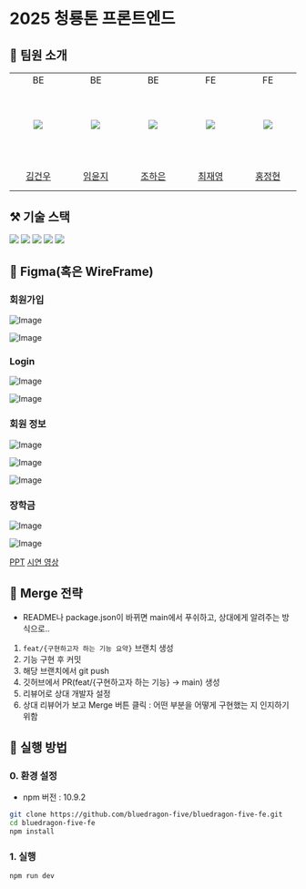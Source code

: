 # 2025 청룡톤 프론트엔드
## 👫 팀원 소개
<markdown-accessiblity-table data-catalyst=""><table>
  <tbody>
    <tr>
    <td align="center" width="130px">BE</td>
    <td align="center" width="130px">BE</td>
    <td align="center" width="130px">BE</td>
    <td align="center" width="130px">FE</td>
    <td align="center" width="130px">FE</td>
  </tr>
    <tr height="130px">
    <td align="center" width="130px">
      <a href="https://github.com/coli-geonwoo"><img src="https://avatars.githubusercontent.com/u/148152234?v=4" style="max-width: 100%;"></a>
    </td>
    <td align="center" width="130px">
      <a href="https://github.com/abt576"><img src="https://avatars.githubusercontent.com/u/149305937?v=4" style="max-width: 100%;"></a>
    </td>
    <td align="center" width="130px">
      <a href="https://github.com/haeun030"><img src="https://avatars.githubusercontent.com/u/123985801?v=4" style="max-width: 100%;"></a>
    </td>
    <td align="center" width="130px">
      <a href="https://github.com/Choi-JY1107"><img src="https://avatars.githubusercontent.com/u/52996979?v=4" style="max-width: 100%;"></a>
    </td>
<td align="center" width="130px">
      <a href="https://github.com/swjjeong"><img src="https://avatars.githubusercontent.com/u/144202747?v=4" style="max-width: 100%;"></a>
    </td>
  </tr>
  <tr height="50px">
    <td align="center" width="130px">
      <a href="https://github.com/coli-geonwoo">김건우</a>
    </td>
    <td align="center" width="130px">
      <a href="https://github.com/abt576">임윤지</a>
    </td>
    <td align="center" width="130px">
      <a href="https://github.com/haeun030">조하은</a>
    </td>
    <td align="center" width="130px">
      <a href="https://github.com/Choi-JY1107">최재영</a>
    </td>
    <td align="center" width="130px">
      <a href="https://github.com/swjjeong">홍정현</a>
    </td>
  </tr>
</tbody></table></markdown-accessiblity-table>

## ⚒️ 기술 스택
<p>
 <img src="https://img.shields.io/badge/JavaScript-F7DF1E?style=flat&logo=JavaScript&logoColor=black">
 <img src="https://img.shields.io/badge/React-61DAFB?style=flat&logo=React&logoColor=black">
 <img src="https://img.shields.io/badge/React Router-CA4245?style=flat&logo=React Router&logoColor=black">
 <img src="https://img.shields.io/badge/Vite-646CFF?style=flat&logo=Vite&logoColor=black">
 <img src="https://img.shields.io/badge/Vercel-000000?style=flat&logo=Vercel&logoColor=white">
</p>

## 📜 Figma(혹은 WireFrame)

### 회원가입

![Image](https://github.com/user-attachments/assets/03fa8b24-ba50-420f-a9fb-6699766bf09d)

![Image](https://github.com/user-attachments/assets/20f3136f-36eb-4f1c-9555-eefd5323b866)

### Login

![Image](https://github.com/user-attachments/assets/c6ccf1fd-e8ec-4d03-911d-aa709d63541a)

![Image](https://github.com/user-attachments/assets/0cc98bc1-8821-485f-a273-0668c641ef3b)

### 회원 정보

![Image](https://github.com/user-attachments/assets/3828c46f-2338-40a2-b3cd-14d44115f568)

![Image](https://github.com/user-attachments/assets/d1c37a89-ec51-46f5-aa7a-f5de9f33f01b)

![Image](https://github.com/user-attachments/assets/15927951-5a6d-47fb-a52e-ace8019d06b4)


### 장학금

![Image](https://github.com/user-attachments/assets/359904a2-d16e-41ad-aa59-a9a86e7d2a2f)

![Image](https://github.com/user-attachments/assets/81188137-cbc7-4f42-a402-41fb02f49e3c)




[PPT](https://www.miricanvas.com/ko/v/147p5wr)
[시연 영상](https://www.youtube.com/watch?v=n_Jucu-UgRU)

## 🎋 Merge 전략
- README나 package.json이 바뀌면 main에서 푸쉬하고, 상대에게 알려주는 방식으로..

1. `feat/{구현하고자 하는 기능 요약}` 브랜치 생성 
2. 기능 구현 후 커밋
3. 해당 브랜치에서 git push
4. 깃허브에서 PR(feat/{구현하고자 하는 기능} -> main) 생성
5. 리뷰어로 상대 개발자 설정
6. 상대 리뷰어가 보고 Merge 버튼 클릭 : 어떤 부분을 어떻게 구현했는 지 인지하기 위함

## 🔡 실행 방법
### 0. 환경 설정

- npm 버전 : 10.9.2

```bash
git clone https://github.com/bluedragon-five/bluedragon-five-fe.git
cd bluedragon-five-fe
npm install
```

### 1. 실행

```bash
npm run dev
```
